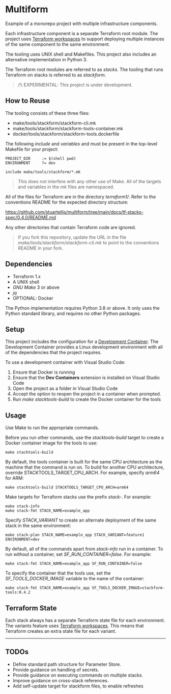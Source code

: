 # Multiform

Example of a monorepo project with multiple infrastructure components.

Each infrastructure component is a separate Terraform root module. The project uses [Terraform workspaces](https://developer.hashicorp.com/terraform/language/state/workspaces) to support deploying multiple instances of the same component to the same environment.

The tooling uses UNIX shell and Makefiles. This project also includes an alternative implementation in Python 3.

The Terraform root modules are referred to as *stacks*. The tooling that runs Terraform on stacks is referred to as *stackform*.

> /!\ EXPERIMENTAL: This project is under development.

## How to Reuse

The tooling consists of these three files:

- make/tools/stackform/stackform-cli.mk
- make/tools/stackform/stackform-tools-container.mk
- docker/tools/stackform/stackform-tools.dockerfile

The following *include* and *variables* and must be present in the top-level Makefile for your project:

```make
PROJECT_DIR		:= $(shell pwd)
ENVIRONMENT		?= dev

include make/tools/stackform/*.mk
```

> This does not interfere with any other use of Make. All of the targets and variables in the *mk* files are namespaced.

All of the files for Terraform are in the directory *terraform1/*. Refer to the conventions README for the expected directory structure:

https://github.com/stuartellis/multiform/tree/main/docs/tf-stacks-spec/0.4.0/README.md

Any other directories that contain Terraform code are ignored.

> If you fork this repository, update the URL in the file *make/tools/stackform/stackform-cli.mk* to point to the conventions README in your fork.

## Dependencies

- Terraform 1.x
- A UNIX shell
- *GNU Make* 3 or above 
- *jq*
- OPTIONAL: Docker

The Python implementation requires Python 3.8 or above. It only uses the Python standard library, and requires no other Python packages.

## Setup

This project includes the configuration for a [Development Container](https://containers.dev/). The Development Container provides a Linux development environment with all of the dependencies that the project requires.

To use a development container with Visual Studio Code:

1. Ensure that Docker is running
2. Ensure that the **Dev Containers** extension is installed on Visual Studio Code
3. Open the project as a folder in Visual Studio Code
4. Accept the option to reopen the project in a container when prompted.
5. Run *make stacktools-build* to create the Docker container for the tools

## Usage

Use Make to run the appropriate commands.

Before you run other commands, use the *stacktools-build* target to create a Docker container image for the tools to use:

    make stacktools-build

By default, the tools container is built for the same CPU architecture as the machine that the command is run on. To build for another CPU architecture, override STACKTOOLS_TARGET_CPU_ARCH. For example, specify *arm64* for ARM:

    make stacktools-build STACKTOOLS_TARGET_CPU_ARCH=arm64

Make targets for Terraform stacks use the prefix *stack-*. For example:

    make stack-info
    make stack-fmt STACK_NAME=example_app

Specify *STACK_VARIANT* to create an alternate deployment of the same stack in the same environment:

    make stack-plan STACK_NAME=example_app STACK_VARIANT=feature1 ENVIRONMENT=dev

By default, all of the commands apart from *stack-info* run in a container. To run without a container, set *SF_RUN_CONTAINER=false*. For example:

    make stack-fmt STACK_NAME=example_app SF_RUN_CONTAINER=false

To specify the container that the tools use, set the *SF_TOOLS_DOCKER_IMAGE* variable to the name of the container:

    make stack-fmt STACK_NAME=example_app SF_TOOLS_DOCKER_IMAGE=stackform-tools:0.4.2

## Terraform State

Each stack always has a separate Terraform state file for  each environment. The variants feature uses [Terraform workspaces](https://developer.hashicorp.com/terraform/language/state/workspaces). This means that Terraform creates an extra state file for each variant.

---

## TODOs

- Define standard path structure for Parameter Store.
- Provide guidance on handling of secrets.
- Provide guidance on executing commands on multiple stacks.
- Improve guidance on cross-stack references.
- Add self-update target for stackform files, to enable refreshes
